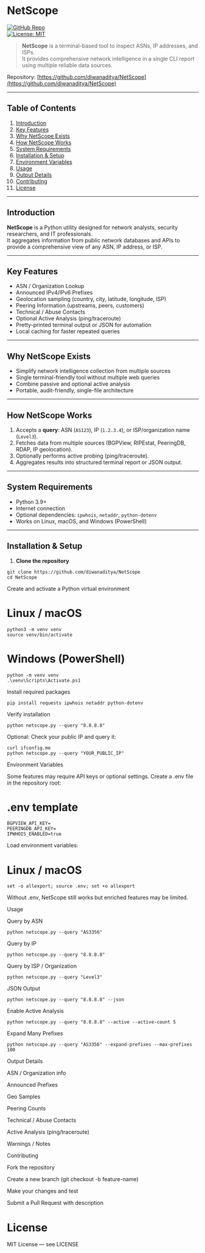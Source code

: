 # NetScope

[![GitHub Repo](https://img.shields.io/badge/github-diwanaditya/NetScope-blue)](https://github.com/diwanaditya/NetScope)  
[![License: MIT](https://img.shields.io/badge/license-MIT-green.svg)](./LICENSE)  

> **NetScope** is a terminal-based tool to inspect ASNs, IP addresses, and ISPs.  
> It provides comprehensive network intelligence in a single CLI report using multiple reliable data sources.

Repository: [https://github.com/diwanaditya/NetScope](https://github.com/diwanaditya/NetScope)

---

## Table of Contents

1. [Introduction](#introduction)  
2. [Key Features](#key-features)  
3. [Why NetScope Exists](#why-netscope-exists)  
4. [How NetScope Works](#how-netscope-works)  
5. [System Requirements](#system-requirements)  
6. [Installation & Setup](#installation--setup)  
7. [Environment Variables](#environment-variables)  
8. [Usage](#usage)  
9. [Output Details](#output-details)  
10. [Contributing](#contributing)  
11. [License](#license)  

---

## Introduction

**NetScope** is a Python utility designed for network analysts, security researchers, and IT professionals.  
It aggregates information from public network databases and APIs to provide a comprehensive view of any ASN, IP address, or ISP.  

---

## Key Features

- ASN / Organization Lookup  
- Announced IPv4/IPv6 Prefixes  
- Geolocation sampling (country, city, latitude, longitude, ISP)  
- Peering Information (upstreams, peers, customers)  
- Technical / Abuse Contacts  
- Optional Active Analysis (ping/traceroute)  
- Pretty-printed terminal output or JSON for automation  
- Local caching for faster repeated queries  

---

## Why NetScope Exists

- Simplify network intelligence collection from multiple sources  
- Single terminal-friendly tool without multiple web queries  
- Combine passive and optional active analysis  
- Portable, audit-friendly, single-file architecture  

---

## How NetScope Works

1. Accepts a **query**: ASN (`AS123`), IP (`1.2.3.4`), or ISP/organization name (`Level3`).  
2. Fetches data from multiple sources (BGPView, RIPEstat, PeeringDB, RDAP, IP geolocation).  
3. Optionally performs active probing (ping/traceroute).  
4. Aggregates results into structured terminal report or JSON output.  

---

## System Requirements

- Python 3.9+  
- Internet connection  
- Optional dependencies: `ipwhois`, `netaddr`, `python-dotenv`  
- Works on Linux, macOS, and Windows (PowerShell)  

---

## Installation & Setup

1. **Clone the repository**
```
git clone https://github.com/diwanaditya/NetScope
cd NetScope
```
Create and activate a Python virtual environment

# Linux / macOS
```
python3 -m venv venv
source venv/bin/activate
```
# Windows (PowerShell)
```
python -m venv venv
.\venv\Scripts\Activate.ps1
```

Install required packages

``` 
pip install requests ipwhois netaddr python-dotenv 
```


Verify installation

``` 
python netscope.py --query "8.8.8.8"
```


Optional: Check your public IP and query it:

```
curl ifconfig.me
python netscope.py --query "YOUR_PUBLIC_IP"
```
Environment Variables

Some features may require API keys or optional settings. Create a .env file in the repository root:

# .env template
```
BGPVIEW_API_KEY=
PEERINGDB_API_KEY=
IPWHOIS_ENABLED=true
```

Load environment variables:

# Linux / macOS
```
set -o allexport; source .env; set +o allexport
```

Without .env, NetScope still works but enriched features may be limited.

Usage

Query by ASN
```
python netscope.py --query "AS3356"
```

Query by IP
```
python netscope.py --query "8.8.8.8"
```

Query by ISP / Organization
```
python netscope.py --query "Level3"
```

JSON Output
```
python netscope.py --query "8.8.8.8" --json
```

Enable Active Analysis
```
python netscope.py --query "8.8.8.8" --active --active-count 5
```

Expand Many Prefixes
```
python netscope.py --query "AS3356" --expand-prefixes --max-prefixes 100
```
Output Details

ASN / Organization info

Announced Prefixes

Geo Samples

Peering Counts

Technical / Abuse Contacts

Active Analysis (ping/traceroute)

Warnings / Notes

Contributing

Fork the repository

Create a new branch (git checkout -b feature-name)

Make your changes and test

Submit a Pull Request with description

# License

MIT License — see LICENSE
